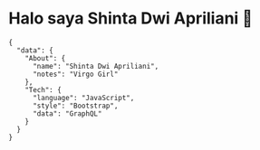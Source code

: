 # Halo saya Shinta Dwi Apriliani 👋
```
{
  "data": {
    "About": {
      "name": "Shinta Dwi Apriliani",
      "notes": "Virgo Girl"
    },
    "Tech": {
      "language": "JavaScript",
      "style": "Bootstrap",
      "data": "GraphQL" 
    }
  }
}
```
